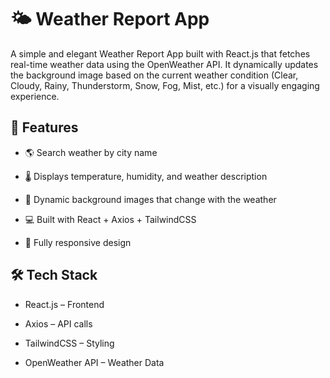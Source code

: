  # 🌤 Weather Report App

A simple and elegant Weather Report App built with React.js that fetches real-time weather data using the OpenWeather API.
It dynamically updates the background image based on the current weather condition (Clear, Cloudy, Rainy, Thunderstorm, Snow, Fog, Mist, etc.) for a visually engaging experience.

## 🚀 Features

- 🌎 Search weather by city name

- 🌡 Displays temperature, humidity, and weather description

- 🎨 Dynamic background images that change with the weather

- 💻 Built with React + Axios + TailwindCSS

- 📱 Fully responsive design

## 🛠️ Tech Stack

- React.js – Frontend

- Axios – API calls

- TailwindCSS – Styling

- OpenWeather API – Weather Data

